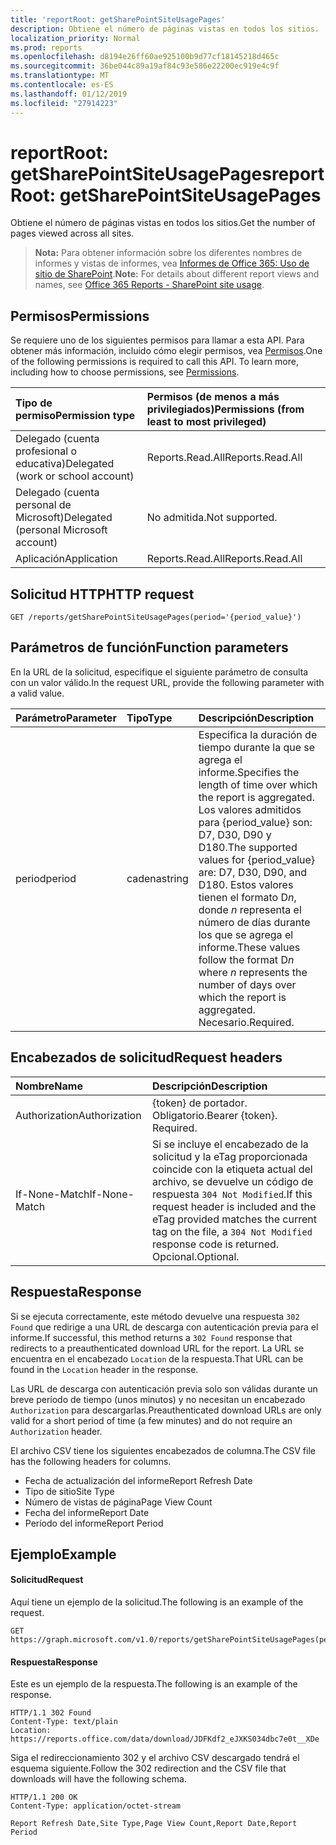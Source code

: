 ```yaml
---
title: 'reportRoot: getSharePointSiteUsagePages'
description: Obtiene el número de páginas vistas en todos los sitios.
localization_priority: Normal
ms.prod: reports
ms.openlocfilehash: d8194e26ff60ae925100b9d77cf18145218d465c
ms.sourcegitcommit: 36be044c89a19af84c93e586e22200ec919e4c9f
ms.translationtype: MT
ms.contentlocale: es-ES
ms.lasthandoff: 01/12/2019
ms.locfileid: "27914223"
---
```

# <a name="reportroot-getsharepointsiteusagepages"></a><span data-ttu-id="57d2a-103">reportRoot: getSharePointSiteUsagePages</span><span class="sxs-lookup"><span data-stu-id="57d2a-103">reportRoot: getSharePointSiteUsagePages</span></span>

<span data-ttu-id="57d2a-104">Obtiene el número de páginas vistas en todos los sitios.</span><span class="sxs-lookup"><span data-stu-id="57d2a-104">Get the number of pages viewed across all sites.</span></span>

> <span data-ttu-id="57d2a-105">**Nota:** Para obtener información sobre los diferentes nombres de informes y vistas de informes, vea [Informes de Office 365: Uso de sitio de SharePoint](https://support.office.com/client/SharePoint-site-usage-4ecfb843-e5d5-464d-8bf6-7ed512a9b213).</span><span class="sxs-lookup"><span data-stu-id="57d2a-105">**Note:** For details about different report views and names, see [Office 365 Reports - SharePoint site usage](https://support.office.com/client/SharePoint-site-usage-4ecfb843-e5d5-464d-8bf6-7ed512a9b213).</span></span>

## <a name="permissions"></a><span data-ttu-id="57d2a-106">Permisos</span><span class="sxs-lookup"><span data-stu-id="57d2a-106">Permissions</span></span>

<span data-ttu-id="57d2a-p101">Se requiere uno de los siguientes permisos para llamar a esta API. Para obtener más información, incluido cómo elegir permisos, vea [Permisos](/graph/permissions-reference).</span><span class="sxs-lookup"><span data-stu-id="57d2a-p101">One of the following permissions is required to call this API. To learn more, including how to choose permissions, see [Permissions](/graph/permissions-reference).</span></span>

| <span data-ttu-id="57d2a-109">Tipo de permiso</span><span class="sxs-lookup"><span data-stu-id="57d2a-109">Permission type</span></span>                        | <span data-ttu-id="57d2a-110">Permisos (de menos a más privilegiados)</span><span class="sxs-lookup"><span data-stu-id="57d2a-110">Permissions (from least to most privileged)</span></span> |
| :------------------------------------- | :--------------------------------------- |
| <span data-ttu-id="57d2a-111">Delegado (cuenta profesional o educativa)</span><span class="sxs-lookup"><span data-stu-id="57d2a-111">Delegated (work or school account)</span></span>     | <span data-ttu-id="57d2a-112">Reports.Read.All</span><span class="sxs-lookup"><span data-stu-id="57d2a-112">Reports.Read.All</span></span>                         |
| <span data-ttu-id="57d2a-113">Delegado (cuenta personal de Microsoft)</span><span class="sxs-lookup"><span data-stu-id="57d2a-113">Delegated (personal Microsoft account)</span></span> | <span data-ttu-id="57d2a-114">No admitida.</span><span class="sxs-lookup"><span data-stu-id="57d2a-114">Not supported.</span></span>                           |
| <span data-ttu-id="57d2a-115">Aplicación</span><span class="sxs-lookup"><span data-stu-id="57d2a-115">Application</span></span>                            | <span data-ttu-id="57d2a-116">Reports.Read.All</span><span class="sxs-lookup"><span data-stu-id="57d2a-116">Reports.Read.All</span></span>                         |

## <a name="http-request"></a><span data-ttu-id="57d2a-117">Solicitud HTTP</span><span class="sxs-lookup"><span data-stu-id="57d2a-117">HTTP request</span></span>

<!-- { "blockType": "ignored" } --> 

```http
GET /reports/getSharePointSiteUsagePages(period='{period_value}')
```

## <a name="function-parameters"></a><span data-ttu-id="57d2a-118">Parámetros de función</span><span class="sxs-lookup"><span data-stu-id="57d2a-118">Function parameters</span></span>

<span data-ttu-id="57d2a-119">En la URL de la solicitud, especifique el siguiente parámetro de consulta con un valor válido.</span><span class="sxs-lookup"><span data-stu-id="57d2a-119">In the request URL, provide the following parameter with a valid value.</span></span>

| <span data-ttu-id="57d2a-120">Parámetro</span><span class="sxs-lookup"><span data-stu-id="57d2a-120">Parameter</span></span> | <span data-ttu-id="57d2a-121">Tipo</span><span class="sxs-lookup"><span data-stu-id="57d2a-121">Type</span></span>   | <span data-ttu-id="57d2a-122">Descripción</span><span class="sxs-lookup"><span data-stu-id="57d2a-122">Description</span></span>                              |
| :-------- | :----- | :--------------------------------------- |
| <span data-ttu-id="57d2a-123">period</span><span class="sxs-lookup"><span data-stu-id="57d2a-123">period</span></span>    | <span data-ttu-id="57d2a-124">cadena</span><span class="sxs-lookup"><span data-stu-id="57d2a-124">string</span></span> | <span data-ttu-id="57d2a-125">Especifica la duración de tiempo durante la que se agrega el informe.</span><span class="sxs-lookup"><span data-stu-id="57d2a-125">Specifies the length of time over which the report is aggregated.</span></span> <span data-ttu-id="57d2a-126">Los valores admitidos para {period_value} son: D7, D30, D90 y D180.</span><span class="sxs-lookup"><span data-stu-id="57d2a-126">The supported values for {period_value} are: D7, D30, D90, and D180.</span></span> <span data-ttu-id="57d2a-127">Estos valores tienen el formato D*n*, donde *n* representa el número de días durante los que se agrega el informe.</span><span class="sxs-lookup"><span data-stu-id="57d2a-127">These values follow the format D*n* where *n* represents the number of days over which the report is aggregated.</span></span> <span data-ttu-id="57d2a-128">Necesario.</span><span class="sxs-lookup"><span data-stu-id="57d2a-128">Required.</span></span> |

## <a name="request-headers"></a><span data-ttu-id="57d2a-129">Encabezados de solicitud</span><span class="sxs-lookup"><span data-stu-id="57d2a-129">Request headers</span></span>

| <span data-ttu-id="57d2a-130">Nombre</span><span class="sxs-lookup"><span data-stu-id="57d2a-130">Name</span></span>          | <span data-ttu-id="57d2a-131">Descripción</span><span class="sxs-lookup"><span data-stu-id="57d2a-131">Description</span></span>                              |
| :------------ | :--------------------------------------- |
| <span data-ttu-id="57d2a-132">Authorization</span><span class="sxs-lookup"><span data-stu-id="57d2a-132">Authorization</span></span> | <span data-ttu-id="57d2a-p103">{token} de portador. Obligatorio.</span><span class="sxs-lookup"><span data-stu-id="57d2a-p103">Bearer {token}. Required.</span></span>                |
| <span data-ttu-id="57d2a-135">If-None-Match</span><span class="sxs-lookup"><span data-stu-id="57d2a-135">If-None-Match</span></span> | <span data-ttu-id="57d2a-136">Si se incluye el encabezado de la solicitud y la eTag proporcionada coincide con la etiqueta actual del archivo, se devuelve un código de respuesta `304 Not Modified`.</span><span class="sxs-lookup"><span data-stu-id="57d2a-136">If this request header is included and the eTag provided matches the current tag on the file, a `304 Not Modified` response code is returned.</span></span> <span data-ttu-id="57d2a-137">Opcional.</span><span class="sxs-lookup"><span data-stu-id="57d2a-137">Optional.</span></span> |

## <a name="response"></a><span data-ttu-id="57d2a-138">Respuesta</span><span class="sxs-lookup"><span data-stu-id="57d2a-138">Response</span></span>

<span data-ttu-id="57d2a-139">Si se ejecuta correctamente, este método devuelve una respuesta `302 Found` que redirige a una URL de descarga con autenticación previa para el informe.</span><span class="sxs-lookup"><span data-stu-id="57d2a-139">If successful, this method returns a `302 Found` response that redirects to a preauthenticated download URL for the report.</span></span> <span data-ttu-id="57d2a-140">La URL se encuentra en el encabezado `Location` de la respuesta.</span><span class="sxs-lookup"><span data-stu-id="57d2a-140">That URL can be found in the `Location` header in the response.</span></span>

<span data-ttu-id="57d2a-141">Las URL de descarga con autenticación previa solo son válidas durante un breve período de tiempo (unos minutos) y no necesitan un encabezado `Authorization` para descargarlas.</span><span class="sxs-lookup"><span data-stu-id="57d2a-141">Preauthenticated download URLs are only valid for a short period of time (a few minutes) and do not require an `Authorization` header.</span></span>

<span data-ttu-id="57d2a-142">El archivo CSV tiene los siguientes encabezados de columna.</span><span class="sxs-lookup"><span data-stu-id="57d2a-142">The CSV file has the following headers for columns.</span></span>

- <span data-ttu-id="57d2a-143">Fecha de actualización del informe</span><span class="sxs-lookup"><span data-stu-id="57d2a-143">Report Refresh Date</span></span>
- <span data-ttu-id="57d2a-144">Tipo de sitio</span><span class="sxs-lookup"><span data-stu-id="57d2a-144">Site Type</span></span>
- <span data-ttu-id="57d2a-145">Número de vistas de página</span><span class="sxs-lookup"><span data-stu-id="57d2a-145">Page View Count</span></span>
- <span data-ttu-id="57d2a-146">Fecha del informe</span><span class="sxs-lookup"><span data-stu-id="57d2a-146">Report Date</span></span>
- <span data-ttu-id="57d2a-147">Período del informe</span><span class="sxs-lookup"><span data-stu-id="57d2a-147">Report Period</span></span>

## <a name="example"></a><span data-ttu-id="57d2a-148">Ejemplo</span><span class="sxs-lookup"><span data-stu-id="57d2a-148">Example</span></span>

#### <a name="request"></a><span data-ttu-id="57d2a-149">Solicitud</span><span class="sxs-lookup"><span data-stu-id="57d2a-149">Request</span></span>

<span data-ttu-id="57d2a-150">Aquí tiene un ejemplo de la solicitud.</span><span class="sxs-lookup"><span data-stu-id="57d2a-150">The following is an example of the request.</span></span>

<!--{
  "blockType": "request",
  "isComposable": true,
  "name": "reportroot_getsharepointsiteusagepages"
}-->

```http
GET https://graph.microsoft.com/v1.0/reports/getSharePointSiteUsagePages(period='D7')
```

#### <a name="response"></a><span data-ttu-id="57d2a-151">Respuesta</span><span class="sxs-lookup"><span data-stu-id="57d2a-151">Response</span></span>

<span data-ttu-id="57d2a-152">Este es un ejemplo de la respuesta.</span><span class="sxs-lookup"><span data-stu-id="57d2a-152">The following is an example of the response.</span></span>

<!-- {
  "blockType": "response",
  "truncated": true,
  "@odata.type": "microsoft.graph.report"
} -->

```http
HTTP/1.1 302 Found
Content-Type: text/plain
Location: https://reports.office.com/data/download/JDFKdf2_eJXKS034dbc7e0t__XDe
```

<span data-ttu-id="57d2a-153">Siga el redireccionamiento 302 y el archivo CSV descargado tendrá el esquema siguiente.</span><span class="sxs-lookup"><span data-stu-id="57d2a-153">Follow the 302 redirection and the CSV file that downloads will have the following schema.</span></span>

<!-- { "blockType": "ignored" } --> 

```http
HTTP/1.1 200 OK
Content-Type: application/octet-stream

Report Refresh Date,Site Type,Page View Count,Report Date,Report Period
```
